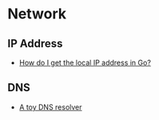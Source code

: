 # Network

## IP Address
* [How do I get the local IP address in Go?](https://stackoverflow.com/questions/23558425/how-do-i-get-the-local-ip-address-in-go)

## DNS
* [A toy DNS resolver](https://jvns.ca/blog/2022/02/01/a-dns-resolver-in-80-lines-of-go/)
